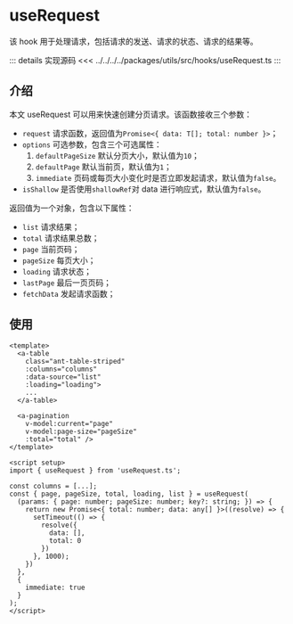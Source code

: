 # useRequest

该 hook 用于处理请求，包括请求的发送、请求的状态、请求的结果等。

::: details 实现源码
<<< ../../../../packages/utils/src/hooks/useRequest.ts
:::

## 介绍

本文 useRequest 可以用来快速创建分页请求。该函数接收三个参数：

- `request` 请求函数，返回值为`Promise<{ data: T[]; total: number }>`；
- `options` 可选参数，包含三个可选属性：
  1. `defaultPageSize` 默认分页大小，默认值为`10`；
  2. `defaultPage` 默认当前页，默认值为`1`；
  3. `immediate` 页码或每页大小变化时是否立即发起请求，默认值为`false`。
- `isShallow` 是否使用`shallowRef`对 data 进行响应式，默认值为`false`。

返回值为一个对象，包含以下属性：

- `list` 请求结果；
- `total` 请求结果总数；
- `page` 当前页码；
- `pageSize` 每页大小；
- `loading` 请求状态；
- `lastPage` 最后一页页码；
- `fetchData` 发起请求函数；

## 使用

```vue
<template>
  <a-table
    class="ant-table-striped"
    :columns="columns"
    :data-source="list"
    :loading="loading">
    ...
  </a-table>

  <a-pagination
    v-model:current="page"
    v-model:page-size="pageSize"
    :total="total" />
</template>

<script setup>
import { useRequest } from 'useRequest.ts';

const columns = [...];
const { page, pageSize, total, loading, list } = useRequest(
  (params: { page: number; pageSize: number; key?: string; }) => {
    return new Promise<{ total: number; data: any[] }>((resolve) => {
      setTimeout(() => {
        resolve({
          data: [],
          total: 0
        })
      }, 1000);
    })
  },
  {
    immediate: true
  }
);
</script>
```
